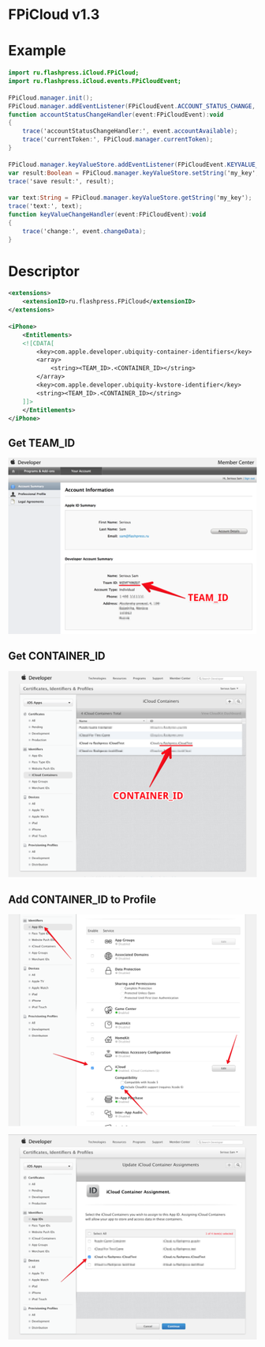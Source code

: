 # FPiCloud v1.3

# Example
```ActionScript
import ru.flashpress.iCloud.FPiCloud;
import ru.flashpress.iCloud.events.FPiCloudEvent;

FPiCloud.manager.init();
FPiCloud.manager.addEventListener(FPiCloudEvent.ACCOUNT_STATUS_CHANGE, accountStatusChangeHandler);
function accountStatusChangeHandler(event:FPiCloudEvent):void
{
    trace('accountStatusChangeHandler:', event.accountAvailable);
    trace('currentToken:', FPiCloud.manager.currentToken);
}

FPiCloud.manager.keyValueStore.addEventListener(FPiCloudEvent.KEYVALUE_STORE_CHANGE, keyValueChangeHandler);
var result:Boolean = FPiCloud.manager.keyValueStore.setString('my_key', 'some data');
trace('save result:', result);

var text:String = FPiCloud.manager.keyValueStore.getString('my_key');
trace('text:', text);
function keyValueChangeHandler(event:FPiCloudEvent):void
{
    trace('change:', event.changeData);
}
```

# Descriptor
```XML
<extensions>
    <extensionID>ru.flashpress.FPiCloud</extensionID>
</extensions>

<iPhone>
    <Entitlements>
    <![CDATA[
        <key>com.apple.developer.ubiquity-container-identifiers</key>
        <array>
            <string><TEAM_ID>.<CONTAINER_ID></string>
        </array>
        <key>com.apple.developer.ubiquity-kvstore-identifier</key>
        <string><TEAM_ID>.<CONTAINER_ID></string>
    ]]>
	</Entitlements>
</iPhone>
```

## Get TEAM_ID
![TeamID](/screenshots/TeamID.png)

## Get CONTAINER_ID
![ContainerID](/screenshots/ContainerID.png)

## Add CONTAINER_ID to Profile
![AppIDs](/screenshots/AppIDs.png)

![AppIDs](/screenshots/AddContainerID.png)

